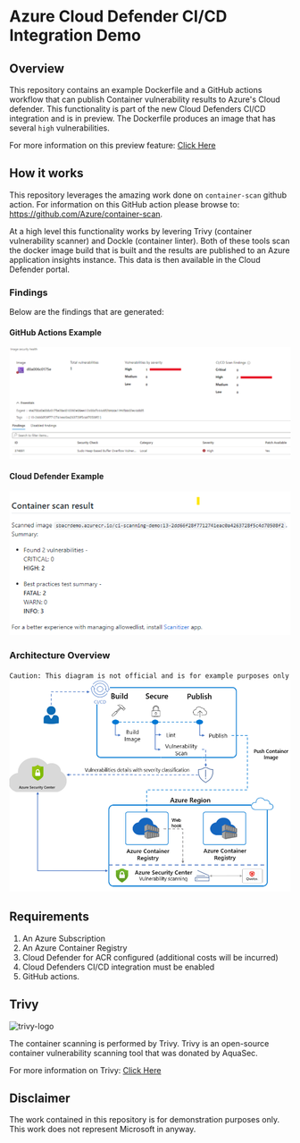# Azure Cloud Defender CI/CD Integration Demo

## Overview
This repository contains an example Dockerfile and a GitHub actions workflow that can publish Container vulnerability results to Azure's Cloud defender. This functionality is part of the new Cloud Defenders CI/CD integration and is in preview. The Dockerfile produces an image that has several `high` vulnerabilities. 


For more information on this preview feature: [Click Here](https://docs.microsoft.com/en-us/azure/security-center/defender-for-container-registries-cicd)


## How it works
This repository leverages the amazing work done on `container-scan` github action. For information on this GitHub action please browse to: https://github.com/Azure/container-scan. 

At a high level this functionality works by levering Trivy (container vulnerability scanner) and Dockle (container linter). Both of these tools scan the docker image build that is built and the results are published to an Azure application insights instance. This data is then available in the Cloud Defender portal. 

### Findings 
Below are the findings that are generated:
#### GitHub Actions Example
![github-actions-findings](.docs/cloud-defender-results.png)


#### Cloud Defender Example
![cloud-defender-findings](.docs/github-actions-container-results.png)


### Architecture Overview
`Caution: This diagram is not official and is for example purposes only` 
![architecture](.docs/acr-cicd-workflow-diagram.png)


## Requirements
1. An Azure Subscription
2. An Azure Container Registry
3. Cloud Defender for ACR configured (additional costs will be incurred)
4. Cloud Defenders CI/CD integration must be enabled
5. GitHub actions. 
## Trivy
![trivy-logo](https://github.com/aquasecurity/trivy/blob/main/docs/imgs/logo.png)

The container scanning is performed by Trivy. Trivy is an open-source container vulnerability scanning tool that was donated by AquaSec.

For more information on Trivy: [Click Here](https://github.com/aquasecurity/trivy) 


## Disclaimer
The work contained in this repository is for demonstration purposes only. This work does not represent Microsoft in anyway. 
